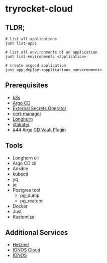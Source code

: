 # tryrocket-cloud

## TLDR;

    # list all applications
    just list-apps

    # list all environments of an application
    just list-environments <application>

    # create argocd application
    just app-deploy <application> <environment>

## Prerequisites

- [k3s](https://k3s.io/)
- [Argo CD](https://argo-cd.readthedocs.io/en/stable/)
- [External Secrets Operator](https://external-secrets.io/latest/)
- [cert-manager](https://cert-manager.io/)
- [Longhorn](https://longhorn.io/)
- [stakater](https://docs.stakater.com/reloader/#)
- [#44](https://github.com/tryrocket-cloud/tryrocket-cloud/issues/44) [Argo CD Vault Plugin ](https://argocd-vault-plugin.readthedocs.io/en/stable/)

## Tools

- Longhorn cli
- Argo CD cli
- Ansible
- kubectl
- yq
- jq
- Postgres tool
  - pg_dump
  - pg_reatore
- Docker
- Just
- Kustomize


## Additional Services

- [Hetzner](https://www.hetzner.com/)
- [IONOS Cloud](https://cloud.ionos.de/)
- [IONOS](https://www.ionos.de)

